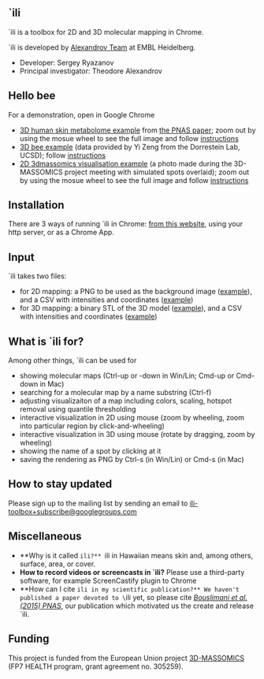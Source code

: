 ## `ili

`ili is a toolbox for 2D and 3D molecular mapping in Chrome.

`ili is developed by [Alexandrov Team](http://www.embl.de/research/units/scb/alexandrov/index.html) at EMBL Heidelberg.

* Developer: Sergey Ryazanov
* Principal investigator: Theodore Alexandrov


## Hello bee

For a demonstration, open in Google Chrome 
* [3D human skin metabolome example](http://ili-toolbox.github.io/?human/man.stl;human/man_LCMS_small.csv) from [the PNAS paper](#miscellaneous); zoom out by using the mosue wheel to see the full image and follow [instructions](#what-is-ili-for)
* [3D bee example](http://ili-toolbox.github.io/?bee/model.stl;bee/intensities.csv) (data provided by Yi Zeng from the Dorrestein Lab, UCSD); follow [instructions](#what-is-ili-for)
* [2D 3dmassomics visualisation example](http://ili-toolbox.github.io/?3dmassomics/bg.png;3dmassomics/intensities.csv) (a photo made during the 3D-MASSOMICS project meeting with simulated spots overlaid); zoom out by using the mosue wheel to see the full image and follow [instructions](#what-is-ili-for)


## Installation

There are 3 ways of running `ili in Chrome: [from this website](http://ili-toolbox.github.io/), using your http server, or as a Chrome App.

## Input

`ili takes two files: 
* for 2D mapping: a PNG to be used as the background image ([example](https://raw.githubusercontent.com/ili-toolbox/ili/master/data/3dmassomics/bg.png)), and a CSV with intensities and coordinates ([example](https://raw.githubusercontent.com/ili-toolbox/ili/master/data/3dmassomics/intensities.csv))
* for 3D mapping: a binary STL of the 3D model ([example](https://raw.githubusercontent.com/ili-toolbox/ili/master/data/bee/model.stl)), and a CSV with intensities and coordinates ([example](https://raw.githubusercontent.com/ili-toolbox/ili/master/data/bee/intensities.csv))

## What is `ili for?

Among other things, `ili can be used for 
* showing molecular maps (Ctrl-up or -down in Win/Lin; Cmd-up or Cmd-down in Mac)
* searching for a molecular map by a name substring (Ctrl-f)
* adjusting visualizaiton of a map including colors, scaling, hotspot removal using quantile thresholding
* interactive visualization in 2D using mouse (zoom by wheeling, zoom into particular region by click-and-wheeling)
* interactive visualization in 3D using mouse (rotate by dragging, zoom by wheeling)
* showing the name of a spot by clicking at it
* saving the rendering as PNG by Ctrl-s (in Win/Lin) or Cmd-s (in Mac)


## How to stay updated

Please sign up to the mailing list by sending an email to ili-toolbox+subscribe@googlegroups.com


## Miscellaneous

* **Why is it called `ili?** `ili in Hawaiian means skin and, among others, surface, area, or cover.
* **How to record videos or screencasts in `ili?** Please use a third-party software, for example ScreenCastify plugin to Chrome
* **How can I cite `ili in my scientific publication?** We haven't published a paper devoted to \`ili yet, so please cite [*Bouslimani et al. (2015) PNAS*](http://www.pnas.org/content/112/17/E2120.abstract?sid=3ff11025-6bea-4b97-808e-0b4d49b7f837), our publication which motivated us the create and release \`ili.



## Funding

This project is funded from the European Union project [3D-MASSOMICS](http://3d-massomics.eu/) (FP7 HEALTH program, grant agreement no. 305259).





